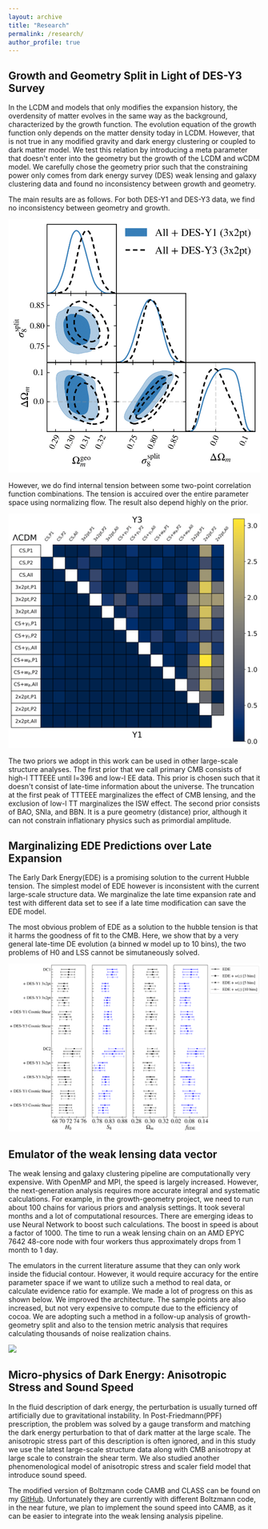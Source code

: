 ```yaml
---
layout: archive
title: "Research"
permalink: /research/
author_profile: true
---
```




Growth and Geometry Split in Light of DES-Y3 Survey
---------------------------------------------------
In the LCDM and models that only modifies the expansion history, the overdensity of matter evolves in the same way as the background, characterized by the growth function. The evolution equation of the growth function only depends on the matter density today in LCDM. However, that is not true in any modified gravity and dark energy clustering or coupled to dark matter model. We test this relation by introducing a meta parameter that doesn't enter into the geometry but the growth of the LCDM and wCDM model. We carefully chose the geometry prior such that the constraining power only comes from dark energy survey (DES) weak lensing and galaxy clustering data and found no inconsistency between growth and geometry.

The main results are as follows. For both DES-Y1 and DES-Y3 data, we find no inconsistency between geometry and growth.

![](https://github.com/KunhaoZhong/KunhaoZhong.github.io/blob/master/images/gg_split/plot204_v2.png)<!-- .element height="9%" width="10%" -->

However, we do find internal tension between some two-point correlation function combinations. The tension is accuired over the entire parameter space using normalizing flow. The result also depend highly on the prior.

![](https://github.com/KunhaoZhong/KunhaoZhong.github.io/blob/master/images/gg_split/internal_tension_v4.png)<!-- .element height="9%" width="10%" -->

The two priors we adopt in this work can be used in other large-scale structure analyses. The first prior that we call primary CMB consists of high-l TTTEEE until l=396 and low-l EE data. This prior is chosen such that it doesn't consist of late-time information about the universe. The truncation at the first peak of TTTEEE marginalizes the effect of CMB lensing, and the exclusion of low-l TT marginalizes the ISW effect. The second prior consists of BAO, SNIa, and BBN. It is a pure geometry (distance) prior, although it can not constrain inflationary physics such as primordial amplitude.


Marginalizing EDE Predictions over Late Expansion
-------------------------------------------------
The Early Dark Energy(EDE) is a promising solution to the current Hubble tension. The simplest model of EDE however is inconsistent with the current large-scale structure data. We marginalize the late time expansion rate and test with different data set to see if a late time modification can save the EDE model.

The most obvious problem of EDE as a solution to the hubble tension is that it harms the goodness of fit to the CMB. Here, we show that by a very general late-time DE evolution (a binned w model up to 10 bins), the two problems of H0 and LSS cannot be simutaneously solved.

![](https://github.com/KunhaoZhong/KunhaoZhong.github.io/blob/master/images/early_late/FIGURE5.png)<!-- .element height="9%" width="10%" -->


Emulator of the weak lensing data vector
----------------------------------------
The weak lensing and galaxy clustering pipeline are computationally very expensive. With OpenMP and MPI, the speed is largely increased. However, the next-generation analysis requires more accurate integral and systematic calculations. For example, in the growth-geometry project, we need to run about 100 chains for various priors and analysis settings. It took several months and a lot of computational resources. There are emerging ideas to use Neural Network to boost such calculations. The boost in speed is about a factor of 1000. The time to run a weak lensing chain on an AMD EPYC 7642 48-core node with four workers thus approximately drops from 1 month to 1 day.

The emulators in the current literature assume that they can only work inside the fiducial contour. However, it would require accuracy for the entire parameter space if we want to utilize such a method to real data, or calculate evidence ratio for example. We made a lot of progress on this as shown below. We improved the architecture. The sample points are also increased, but not very expensive to compute due to the efficiency of cocoa. We are adopting such a method in a follow-up analysis of growth-geometry split and also to the tension metric analysis that requires calculating thousands of noise realization chains. 

![](https://github.com/KunhaoZhong/KunhaoZhong.github.io/blob/master/images/emulator/emulator_chi2_2.png)<!-- .element height="9%" width="10%" -->


Micro-physics of Dark Energy: Anisotropic Stress and Sound Speed
----------------------------------------------------------------
In the fluid description of dark energy, the perturbation is usually turned off artificially due to gravitational instability. In Post-Friedmann(PPF) prescription, the problem was solved by a gauge transform and matching the dark energy perturbation to that of dark matter at the large scale. The anisotropic stress part of this description is often ignored, and in this study we use the latest large-scale structure data along with CMB anisotropy at large scale to constrain the shear term. We also studied another phenomenological model of anisotropic stress and scaler field model that introduce sound speed.

The modified version of Boltzmann code CAMB and CLASS can be found on my [GitHub](https://github.com/KunhaoZhong). Unfortunately they are currently with different Boltzmann code, in the near future, we plan to implement the sound speed into CAMB, as it can be easier to integrate into the weak lensing analysis pipeline. 

